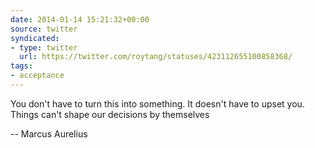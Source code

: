 ```yaml
---
date: 2014-01-14 15:21:32+00:00
source: twitter
syndicated:
- type: twitter
  url: https://twitter.com/roytang/statuses/423112655100858368/
tags:
- acceptance
---
```


You don't have to turn this into something. It doesn't have to upset you. Things can't shape our decisions by themselves 

-- Marcus Aurelius